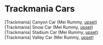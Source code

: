 # Trackmania Cars
[Trackmania] Canyon Car (Mei Rummy, [upset](https://steamcommunity.com/sharedfiles/filedetails/?id=219825248&searchtext=Trackmania)) <br>
[Trackmania] Snow Car (Mei Rummy, [upset](https://steamcommunity.com/sharedfiles/filedetails/?id=219825248&searchtext=Trackmania)) <br>
[Trackmania] Stadium Car (Mei Rummy, [upset](https://steamcommunity.com/sharedfiles/filedetails/?id=219825248&searchtext=Trackmania)) <br>
[Trackmania] Valley Car (Mei Rummy, [upset](https://steamcommunity.com/sharedfiles/filedetails/?id=219825248&searchtext=Trackmania)) <br>
